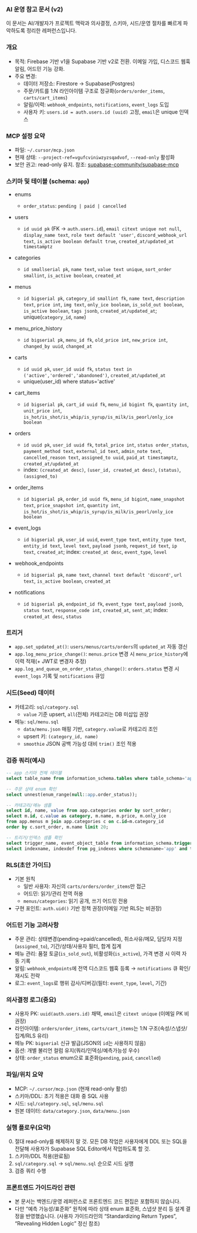 ### AI 운영 참고 문서 (v2)

이 문서는 AI/개발자가 프로젝트 맥락과 의사결정, 스키마, 시드/운영 절차를 빠르게 파악하도록 정리한 레퍼런스입니다.

### 개요

- 목적: Firebase 기반 v1을 Supabase 기반 v2로 전환. 이메일 가입, 디스코드 웹훅 알림, 어드민 기능 강화.
- 주요 변경:
  - 데이터 저장소: Firestore → Supabase(Postgres)
  - 주문/카트를 1:N 라인아이템 구조로 정규화(`orders/order_items`, `carts/cart_items`)
  - 알림/이력: `webhook_endpoints`, `notifications`, `event_logs` 도입
  - 사용자 키: `users.id = auth.users.id (uuid)` 고정, `email`은 unique 인덱스

### MCP 설정 요약

- 파일: `~/.cursor/mcp.json`
- 현재 상태: `--project-ref=vgufcviniwzyzsqadvof`, `--read-only` 활성화
- 보안 권고: read-only 유지. 참조: [supabase-community/supabase-mcp](https://github.com/supabase-community/supabase-mcp)

### 스키마 및 테이블 (schema: `app`)

- enums

  - `order_status`: `pending | paid | cancelled`

- users

  - `id uuid pk` (FK → `auth.users.id`), `email citext unique not null`, `display_name text`, `role text default 'user'`,
    `discord_webhook_url text`, `is_active boolean default true`, `created_at/updated_at timestamptz`

- categories

  - `id smallserial pk`, `name text`, `value text unique`, `sort_order smallint`, `is_active boolean`, `created_at`

- menus

  - `id bigserial pk`, `category_id smallint fk`, `name text`, `description text`, `price int`, `img text`,
    `only_ice boolean`, `is_sold_out boolean`, `is_active boolean`, `tags jsonb`,
    `created_at/updated_at`; unique(`category_id`, `name`)

- menu_price_history

  - `id bigserial pk`, `menu_id fk`, `old_price int`, `new_price int`, `changed_by uuid`, `changed_at`

- carts

  - `id uuid pk`, `user_id uuid fk`, `status text in ('active','ordered','abandoned')`, `created_at/updated_at`
  - unique(user_id) where status='active'

- cart_items

  - `id bigserial pk`, `cart_id uuid fk`, `menu_id bigint fk`, `quantity int`, `unit_price int`,
    `is_hot/is_shot/is_whip/is_syrup/is_milk/is_peorl/only_ice boolean`

- orders

  - `id uuid pk`, `user_id uuid fk`, `total_price int`, `status order_status`, `payment_method text`, `external_id text`,
    `admin_note text`, `cancelled_reason text`, `assigned_to uuid`, `paid_at timestamptz`, `created_at/updated_at`
  - index: `(created_at desc)`, `(user_id, created_at desc)`, `(status)`, `(assigned_to)`

- order_items

  - `id bigserial pk`, `order_id uuid fk`, `menu_id bigint`, `name_snapshot text`, `price_snapshot int`, `quantity int`,
    `is_hot/is_shot/is_whip/is_syrup/is_milk/is_peorl/only_ice boolean`

- event_logs

  - `id bigserial pk`, `user_id uuid`, `event_type text`, `entity_type text`, `entity_id text`, `level text`,
    `payload jsonb`, `request_id text`, `ip text`, `created_at`; index: `created_at desc`, `event_type`, `level`

- webhook_endpoints

  - `id bigserial pk`, `name text`, `channel text default 'discord'`, `url text`, `is_active boolean`, `created_at`

- notifications
  - `id bigserial pk`, `endpoint_id fk`, `event_type text`, `payload jsonb`, `status text`,
    `response_code int`, `created_at`, `sent_at`; index: `created_at desc`, `status`

### 트리거

- `app.set_updated_at()`: `users/menus/carts/orders`의 `updated_at` 자동 갱신
- `app.log_menu_price_change()`: `menus.price` 변경 시 `menu_price_history`에 이력 적재(+ JWT로 변경자 추정)
- `app.log_and_queue_on_order_status_change()`: `orders.status` 변경 시 `event_logs` 기록 및 `notifications` 큐잉

### 시드(Seed) 데이터

- 카테고리: `sql/category.sql`
  - `value` 기준 upsert, `all`(전체) 카테고리는 DB 미삽입 권장
- 메뉴: `sql/menu.sql`
  - `data/menu.json` 매핑 기반, `category.value`로 카테고리 조인
  - upsert 키: `(category_id, name)`
  - `smoothie` JSON 공백 가능성 대비 `trim()` 조인 적용

### 검증 쿼리(예시)

```sql
-- app 스키마 전체 테이블
select table_name from information_schema.tables where table_schema='app' order by table_name;

-- 주문 상태 enum 확인
select unnest(enum_range(null::app.order_status));

-- 카테고리/메뉴 샘플
select id, name, value from app.categories order by sort_order;
select m.id, c.value as category, m.name, m.price, m.only_ice
from app.menus m join app.categories c on c.id=m.category_id
order by c.sort_order, m.name limit 20;

-- 트리거/인덱스 샘플 확인
select trigger_name, event_object_table from information_schema.triggers where trigger_schema='app';
select indexname, indexdef from pg_indexes where schemaname='app' and tablename in ('orders','order_items','cart_items','notifications','event_logs');
```

### RLS(초안 가이드)

- 기본 원칙
  - 일반 사용자: 자신의 `carts/orders/order_items`만 접근
  - 어드민: 읽기/관리 전역 허용
  - `menus/categories`: 읽기 공개, 쓰기 어드민 전용
- 구현 포인트: `auth.uid()` 기반 정책 권장(이메일 기반 RLS는 비권장)

### 어드민 기능 고려사항

- 주문 관리: 상태변경(pending→paid/cancelled), 취소사유/메모, 담당자 지정(`assigned_to`), 기간/상태/사용자 필터, 합계 집계
- 메뉴 관리: 품절 토글(`is_sold_out`), 비활성화(`is_active`), 가격 변경 시 이력 자동 기록
- 알림: `webhook_endpoints`에 전역 디스코드 웹훅 등록 → `notifications` 큐 확인/재시도 전략
- 로그: `event_logs`로 행위 감사/디버깅(필터: `event_type`, `level`, 기간)

### 의사결정 로그(중요)

- 사용자 PK: `uuid(auth.users.id)` 채택, `email`은 `citext unique` (이메일 PK 비권장)
- 라인아이템: `orders/order_items`, `carts/cart_items`는 1:N 구조(속성/스냅샷/집계/RLS 유리)
- 메뉴 PK: `bigserial` 신규 발급(JSON의 `id`는 사용하지 않음)
- 옵션: 개별 불리언 컬럼 유지(쿼리/인덱싱/예측가능성 우수)
- 상태: `order_status` enum으로 표준화(`pending`, `paid`, `cancelled`)

### 파일/위치 요약

- MCP: `~/.cursor/mcp.json` (현재 read-only 활성)
- 스키마/DDL: 초기 적용은 대화 중 SQL 사용
- 시드: `sql/category.sql`, `sql/menu.sql`
- 원본 데이터: `data/category.json`, `data/menu.json`

### 실행 플로우(요약)

0. 절대 read-only를 해제하지 말 것. 모든 DB 작업은 사용자에게 DDL 또는 SQL을 전달해 사용자가 Supabase SQL Editor에서 작업하도록 할 것.
1. 스키마/DDL 적용(완료됨)
2. `sql/category.sql` → `sql/menu.sql` 순으로 시드 실행
3. 검증 쿼리 수행

### 프론트엔드 가이드라인 관련

- 본 문서는 백엔드/운영 레퍼런스로 프론트엔드 코드 편집은 포함하지 않습니다.
- 다만 “예측 가능성/표준화” 원칙에 따라 상태 enum 표준화, 스냅샷 분리 등 설계 결정을 반영했습니다. (사용자 가이드라인의 “Standardizing Return Types”, “Revealing Hidden Logic” 정신 참조)
